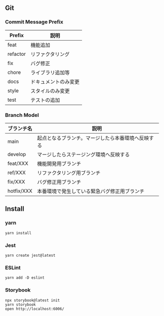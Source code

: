 ## Git

### Commit Message Prefix

| Prefix   | 説明                 |
| -------- | -------------------- |
| feat     | 機能追加             |
| refactor | リファクタリング     |
| fix      | バグ修正             |
| chore    | ライブラリ追加等     |
| docs     | ドキュメントのみ変更 |
| style    | スタイルのみ変更     |
| test     | テストの追加         |

### Branch Model

| ブランチ名 | 説明                                               |
| ---------- | -------------------------------------------------- |
| main       | 起点となるブランチ。マージしたら本番環境へ反映する |
| develop    | マージしたらステージング環境へ反映する             |
| feat/XXX   | 機能開発用ブランチ                                 |
| ref/XXX    | リファクタリング用ブランチ                         |
| fix/XXX    | バグ修正用ブランチ                                 |
| hotfix/XXX | 本番環境で発生している緊急バグ修正用ブランチ       |

## Install

### yarn

```
yarn install
```

### Jest

```
yarn create jest@latest
```

### ESLint

```
yarn add -D eslint
```

### Storybook

```
npx storybook@latest init
yarn storybook
open http://localhost:6006/
```
